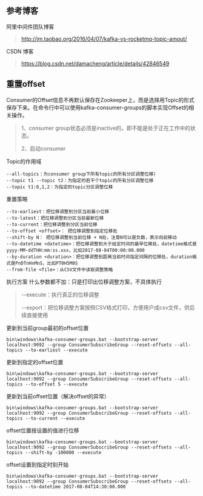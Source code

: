 ## 参考博客
阿里中间件团队博客
> http://jm.taobao.org/2016/04/07/kafka-vs-rocketmq-topic-amout/

CSDN 博客
> https://blog.csdn.net/damacheng/article/details/42846549


## 重置offset

Consumer的Offset信息不再默认保存在Zookeeper上，而是选择用Topic的形式保存下来。在命令行中可以使用kafka-consumer-groups的脚本实现Offset的相关操作。

> 1、consumer group状态必须是inactive的，即不能是处于正在工作中的状态。
>
> 2、启动consumer

Topic的作用域
```text
--all-topics：为consumer group下所有topic的所有分区调整位移）
--topic t1 --topic t2：为指定的若干个topic的所有分区调整位移
--topic t1:0,1,2：为指定的topic分区调整位移
```


重置策略
```text
--to-earliest：把位移调整到分区当前最小位移
--to-latest：把位移调整到分区当前最新位移
--to-current：把位移调整到分区当前位移
--to-offset <offset>： 把位移调整到指定位移处
--shift-by N： 把位移调整到当前位移 + N处，注意N可以是负数，表示向前移动
--to-datetime <datetime>：把位移调整到大于给定时间的最早位移处，datetime格式是yyyy-MM-ddTHH:mm:ss.xxx，比如2017-08-04T00:00:00.000
--by-duration <duration>：把位移调整到距离当前时间指定间隔的位移处，duration格式是PnDTnHnMnS，比如PT0H5M0S
--from-file <file>：从CSV文件中读取调整策略
```


执行方案
什么参数都不加：只是打印出位移调整方案，不具体执行
> --execute：执行真正的位移调整
>
> --export：把位移调整方案按照CSV格式打印，方便用户成csv文件，供后续直接使用


更新到当前group最初的offset位置
```shell script
bin\windows\kafka-consumer-groups.bat --bootstrap-server localhost:9092 --group ConsumerSubscribeGroup --reset-offsets --all-topics --to-earliest --execute
```

更新到指定的offset位置
```shell script
bin\windows\kafka-consumer-groups.bat --bootstrap-server localhost:9092 --group ConsumerSubscribeGroup --reset-offsets --all-topics --to-offset 5 --execute
```

更新到当前offset位置（解决offset的异常）
```shell script
bin\windows\kafka-consumer-groups.bat --bootstrap-server localhost:9092 --group ConsumerSubscribeGroup --reset-offsets --all-topics --to-current --execute
```

offset位置按设置的值进行位移
```shell script
bin\windows\kafka-consumer-groups.bat --bootstrap-server localhost:9092 --group ConsumerSubscribeGroup --reset-offsets --all-topics --shift-by -100000 --execute
```

offset设置到指定时刻开始
```shell script
bin\windows\kafka-consumer-groups.bat --bootstrap-server localhost:9092 --group ConsumerSubscribeGroup --reset-offsets --all-topics --to-datetime 2017-08-04T14:30:00.000
```